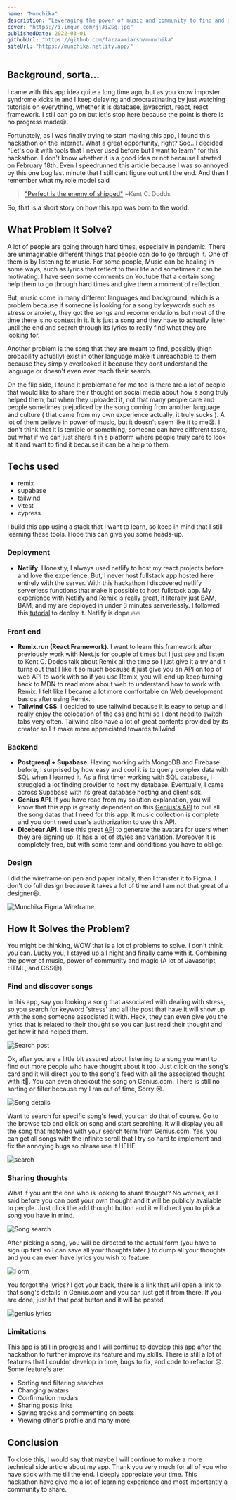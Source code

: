 ```yaml
---
name: "Munchika"
description: "Leveraging the power of music and community to find and share musics that truly help and relatable to people. Made for Hashnode x Netlify hackathon held in February."
cover: "https://i.imgur.com/jjJiZSg.jpg"
publishedDate: 2022-03-01
githubUrl: "https://github.com/fazzaamiarso/munchika"
siteUrl: "https://munchika.netlify.app/"
---
```


## Background, sorta...

I came with this app idea quite a long time ago, but as you know imposter syndrome kicks in and I keep delaying and procrastinating by just watching tutorials on everything, whether it is database, javascript, react, react framework. I still can go on but let's stop here because the point is there is no progress made😫.

Fortunately, as I was finally trying to start making this app, I found this hackathon on the internet. What a great opportunity, right? Soo.. I decided "Let's do it with tools that I never used before but I want to learn" for this hackathon. I don't know whether it is a good idea or not because I started on February 18th. Even I speedrunned this article because I was so annoyed by this one bug last minute that I still cant figure out until the end. And then I remember what my role model said

> ["Perfect is the enemy of shipped"](https://twitter.com/kentcdodds/status/1205607926997479424?s=20&t=mjLiGXCHWgYFVp-mNJXWzQ) ~Kent C. Dodds

So, that is a short story on how this app was born to the world..

## What Problem It Solve?

A lot of people are going through hard times, especially in pandemic. There are unimaginable different things that people can do to go through it. One of them is by listening to music. For some people, Music can be healing in some ways, such as lyrics that reflect to their life and sometimes it can be motivating. I have seen some comments on Youtube that a certain song help them to go through hard times and give them a moment of reflection.

But, music come in many different languages and background, which is a problem because if someone is looking for a song by keywords such as stress or anxiety, they got the songs and recommendations but most of the time there is no context in it. It is just a song and they have to actually listen until the end and search through its lyrics to really find what they are looking for.

Another problem is the song that they are meant to find, possibly (high probability actually) exist in other language make it unreachable to them because they simply overlooked it because they dont understand the language or doesn't even ever reach their search.

On the flip side, I found it problematic for me too is there are a lot of people that would like to share their thought on social media about how a song truly helped them, but when they uploaded it, not that many people care and people sometimes prejudiced by the song coming from another language and culture ( that came from my own experience actually, it truly sucks ). A lot of them believe in power of music, but it doesn't seem like it to me😪. I don't think that it is terrible or something, someone can have different taste, but what if we can just share it in a platform where people truly care to look at it and want to find it because it can be a help to them.

## Techs used

- remix
- supabase
- tailwind
- vitest
- cypress

I build this app using a stack that I want to learn, so keep in mind that I still learning these tools. Hope this can give you some heads-up.

### Deployment

- **Netlify**. Honestly, I always used netlify to host my react projects before and love the experience. But, I never host fullstack app hosted here entirely with the server. With this hackathon I discovered netlify serverless functions that make it possible to host fullstack app. My experience with Netlify and Remix is really great, it literally just BAM, BAM, and my are deployed in under 3 minutes serverlessly. I followed this [tutorial](https://www.youtube.com/watch?v=tCGEoheZFfQ) to deploy it. Netlify is dope 🔥🔥

### Front end

- **Remix.run (React Framework)**. I want to learn this framework after previously work with Next.js for couple of times but I just see and listen to Kent C. Dodds talk about Remix all the time so I just give it a try and it turns out that I like it so much because it just give you an API on top of web API to work with so if you use Remix, you will end up keep turning back to MDN to read more about web to understand how to work with Remix. I felt like I became a lot more comfortable on Web development basics after using Remix.
- **Tailwind CSS**. I decided to use tailwind because it is easy to setup and I really enjoy the colocation of the css and html so I dont need to switch tabs very often. Tailwind also have a lot of great contents provided by its creator so I it make more appreciated towards tailwind.

### Backend

- **Postgresql + Supabase**. Having working with MongoDB and Firebase before, I surprised by how easy and cool it is to query complex data with SQL when I learned it. As a first timer working with SQL database, I struggled a lot finding provider to host my database. Eventually, I came across Supabase with its great database hosting and client sdk.
- **Genius API**. If you have read from my solution explanation, you will know that this app is greatly dependent on this [Genius's API](https://docs.genius.com/) to pull all the song datas that I need for this app. It music collection is complete and you dont need user's authorization to use this API.
- **Dicebear API**. I use this great [API](https://avatars.dicebear.com/) to generate the avatars for users when they are signing up. It has a lot of styles and variation. Moreover it is completely free, but with some term and conditions you have to oblige.

### Design

I did the wireframe on pen and paper initally, then I transfer it to Figma. I don't do full design because it takes a lot of time and I am not that great of a designer😆.

![Munchika Figma Wireframe](https://cdn.hashnode.com/res/hashnode/image/upload/v1646086512142/9Wj94mxrq.png)

## How It Solves the Problem?

You might be thinking, WOW that is a lot of problems to solve. I don't think you can. Lucky you, I stayed up all night and finally came with it. Combining the power of music, power of community and magic (A lot of Javascript, HTML, and CSS😅).

### Find and discover songs

In this app, say you looking a song that associated with dealing with stress, so you search for keyword 'stress' and all the post that have it will show up with the song someone associated it with. Heck, they can even give you the lyrics that is related to their thought so you can just read their thought and get how it had helped them.

![Search post](https://cdn.hashnode.com/res/hashnode/image/upload/v1646089433745/7kHKYg8nA.png)

Ok, after you are a little bit assured about listening to a song you want to find out more people who have thought about it too. Just click on the song's card and it will direct you to the song's feed with all the associated thought with it🤩. You can even checkout the song on Genius.com. There is still no sorting or filter because my I ran out of time, Sorry 😢.

![Song details](https://cdn.hashnode.com/res/hashnode/image/upload/v1646089554360/KUZErG_0r.png)

Want to search for specific song's feed, you can do that of course. Go to the browse tab and click on song and start searching. It will display you all the song that matched with your search term from Genius.com. Yes, you can get all songs with the infinite scroll that I try so hard to implement and fix the annoying bugs so please use it HEHE.

![search](https://cdn.hashnode.com/res/hashnode/image/upload/v1646089995342/avrt-K7nt.png)

### Sharing thoughts

What if you are the one who is looking to share thought? No worries, as I said before you can post your own thought and it will be publicly available to people. Just click the add thought button and it will direct you to pick a song you have in mind.

![Song search](https://cdn.hashnode.com/res/hashnode/image/upload/v1646089674544/iHTh861Cm.png)

After picking a song, you will be directed to the actual form (you have to sign up first so I can save all your thoughts later ) to dump all your thoughts and you can even have lyrics you wish to feature.

![Form](https://cdn.hashnode.com/res/hashnode/image/upload/v1646089859429/g-0wkoecc.png)

You forgot the lyrics? I got your back, there is a link that will open a link to that song's details in Genius.com and you can just get it from there. If you are done, just hit that post button and it will be posted.

![genius lyrics](https://cdn.hashnode.com/res/hashnode/image/upload/v1646089926477/oZnOD7j4H.png)

### Limitations

This app is still in progress and I will continue to develop this app after the hackathon to further improve its feature and my skills. There is still a lot of features that I couldnt develop in time, bugs to fix, and code to refactor 😣.
Some feature's are:

- Sorting and filtering searches
- Changing avatars
- Confirmation modals
- Sharing posts links
- Saving tracks and commenting on posts
- Viewing other's profile and many more

## Conclusion

To close this, I would say that maybe I will continue to make a more technical side article about my app.
Thank you very much for all of you who have stick with me till the end. I deeply appreciate your time. This hackathon have give me a lot of learning experience and most importantly a community to share.
